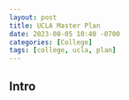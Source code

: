 ```yaml
---
layout: post
title: UCLA Master Plan
date: 2023-08-05 10:40 -0700
categories: [College]
tags: [college, ucla, plan]
---
```


## Intro


